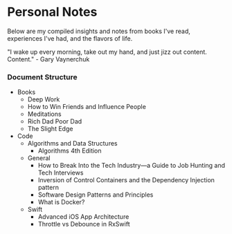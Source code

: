 # Personal Notes

Below are my compiled insights and notes from books I've read, experiences I've had, and the flavors of life.



"I wake up every morning, take out my hand, and just jizz out content. Content." - Gary Vaynerchuk



### Document Structure

- Books
  - Deep Work
  - How to Win Friends and Influence People
  - Meditations
  - Rich Dad Poor Dad
  - The Slight Edge
- Code
  - Algorithms and Data Structures
    - Algorithms 4th Edition
  - General
    - How to Break Into the Tech Industry—a Guide to Job Hunting and Tech Interviews
    - Inversion of Control Containers and the Dependency Injection pattern
    - Software Design Patterns and Principles
    - What is Docker?
  - Swift
    - Advanced iOS App Architecture
    - Throttle vs Debounce in RxSwift
